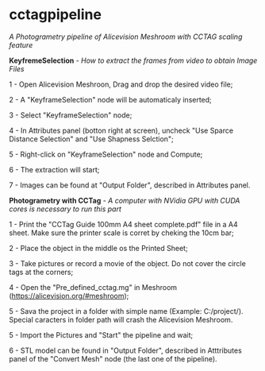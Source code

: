 # cctagpipeline
*A Photogrametry pipeline of Alicevision Meshroom with CCTAG scaling feature*

**KeyfremeSelection** - *How to extract the frames from video to obtain Image Files*

1 - Open Alicevision Meshroon, Drag and drop the desired video file;

2 - A "KeyframeSelection" node will be automaticaly inserted;

3 - Select "KeyframeSelection" node;

4 - In Attributes panel (botton right at screen), uncheck "Use Sparce Distance Selection" and "Use Shapness Selction";

5 - Right-click on "KeyframeSelection" node and Compute;

6 - The extraction will start;

7 - Images can be found at "Output Folder", described in Attributes panel.

**Photogrametry with CCTag** - *A computer with NVidia GPU with CUDA cores is necessary to run this part*

1 - Print the "CCTag Guide 100mm A4 sheet complete.pdf" file in a A4 sheet. Make sure the printer scale is corret by cheking the 10cm bar;

2 - Place the object in the middle os the Printed Sheet;

3 - Take pictures or record a movie of the object. Do not cover the circle tags at the corners;

4 - Open the "Pre_defined_cctag.mg" in Meshroom (https://alicevision.org/#meshroom);

5 - Sava the project in a folder with simple name (Example: C:/project/). Special caracters in folder path will crash the Alicevision Meshroom.

5 - Import the Pictures and "Start" the pipeline and wait;

6 - STL model can be found in "Output Folder", described in Atttributes panel of the "Convert Mesh" node (the last one of the pipeline).
